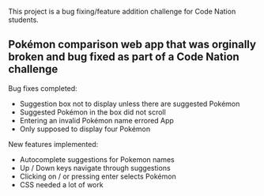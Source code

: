 This project is a bug fixing/feature addition challenge for Code Nation students.

## Pokémon comparison web app that was orginally broken and bug fixed as part of a Code Nation challenge

Bug fixes completed:

- Suggestion box not to display unless there are suggested Pokémon
- Suggested Pokémon in the box did not scroll
- Entering an invalid Pokémon name errored App
- Only supposed to display four Pokémon

New features implemented:

- Autocomplete suggestions for Pokemon names
- Up / Down keys navigate through suggestions
- Clicking on / or pressing enter selects Pokémon
- CSS needed a lot of work